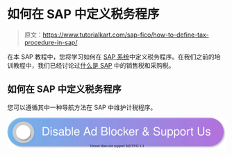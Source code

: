 # 如何在 SAP 中定义税务程序

> 原文：<https://www.tutorialkart.com/sap-fico/how-to-define-tax-procedure-in-sap/>

在本 SAP 教程中，您将学习如何在 [SAP 系统](https://www.tutorialkart.com/sap/what-is-sap-definition-of-erp-sap-systems/)中定义税务程序。在我们之前的培训教程中，我们已经讨论过[什么是 SAP](https://www.tutorialkart.com/sap-fico/what-is-sales-tax-output-tax-purchase-tax-input-tax-in-sap/) 中的销售税和采购税。

## 如何在 SAP 中定义税务程序

您可以遵循其中一种导航方法在 SAP 中维护计税程序。

[![](img/925da31b32d6bc3827932f6c8afb11bb.png)](https://www.tutorialkart.com/)